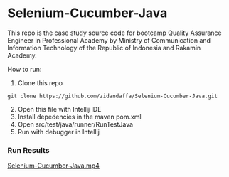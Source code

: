 # Selenium-Cucumber-Java

This repo is the case study source code for bootcamp Quality Assurance Engineer in Professional Academy by Ministry of Communication and Information Technology of the Republic of Indonesia and Rakamin Academy.

How to run:
1. Clone this repo
```
git clone https://github.com/zidandaffa/Selenium-Cucumber-Java.git
```
2. Open this file with Intellij IDE
3. Install depedencies in the maven pom.xml
4. Open src/test/java/runner/RunTestJava
5. Run with debugger in Intellij

### Run Results

[Selenium-Cucumber-Java.mp4](..%2F..%2F..%2F..%2F..%2FDownloads%2FSelenium-Cucumber-Java.mp4)